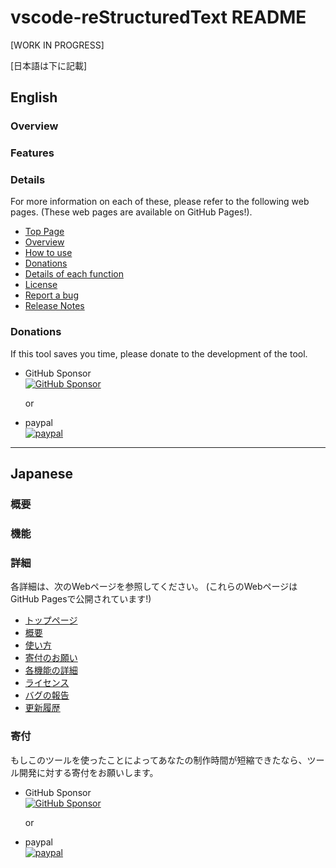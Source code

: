 # vscode-reStructuredText README

[WORK IN PROGRESS]

[日本語は下に記載]

## English

### Overview

### Features

### Details

For more information on each of these, please refer to the following web pages.
(These web pages are available on GitHub Pages!).

* [Top Page]()
* [Overview]()
* [How to use]()
* [Donations]()
* [Details of each function]()
* [License]()
* [Report a bug]()
* [Release Notes]()


### Donations

If this tool saves you time, please donate to the development of the tool.

* GitHub Sponsor<br>[![GitHub Sponsor](https://github.com/sponsors/TatsuyaNakamori/button)](https://github.com/sponsors/TatsuyaNakamori)

  or

* paypal<br>[![paypal](https://www.paypalobjects.com/en_US/GB/i/btn/btn_subscribeCC_LG.gif)](https://www.paypal.com/cgi-bin/webscr?cmd=_s-xclick&hosted_button_id=92TF7YW4SUBHS)

------------------------------------------------------------------------

## Japanese

### 概要

### 機能

### 詳細

各詳細は、次のWebページを参照してください。
(これらのWebページはGitHub Pagesで公開されています!)

* [トップページ]()
* [概要]()
* [使い方]()
* [寄付のお願い]()
* [各機能の詳細]()
* [ライセンス]()
* [バグの報告]()
* [更新履歴]()


### 寄付

もしこのツールを使ったことによってあなたの制作時間が短縮できたなら、ツール開発に対する寄付をお願いします。

* GitHub Sponsor<br>[![GitHub Sponsor](https://github.com/sponsors/TatsuyaNakamori/button)](https://github.com/sponsors/TatsuyaNakamori)

  or

* paypal<br>[![paypal](https://www.paypalobjects.com/en_US/GB/i/btn/btn_subscribeCC_LG.gif)](https://www.paypal.com/cgi-bin/webscr?cmd=_s-xclick&hosted_button_id=92TF7YW4SUBHS)

